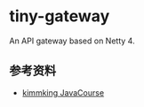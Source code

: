 # tiny-gateway
An API gateway based on Netty 4.



## 参考资料
- [kimmking JavaCourse](https://github.com/kimmking/JavaCourseCodes) 
